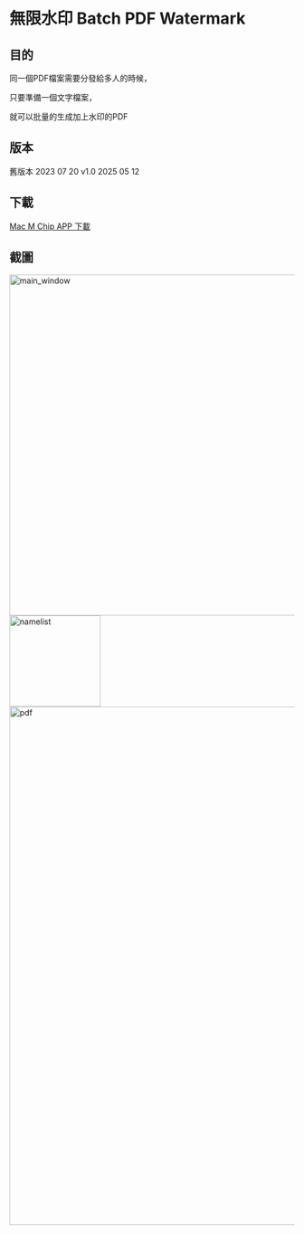 # 無限水印 Batch PDF Watermark

## 目的

同一個PDF檔案需要分發給多人的時候，

只要準備一個文字檔案，

就可以批量的生成加上水印的PDF

## 版本
舊版本 2023 07 20
v1.0 2025 05 12

## 下載

[Mac M Chip APP 下載](https://github.com/gumpcpy/batch-pdf-watermark/releases/download/v1.0/Batch.PDF.Watermark.dmg)

## 截圖

<img width="603" alt="main_window" src="https://github.com/user-attachments/assets/c25c5a81-0683-4590-b4de-2157b5a8ef9a" />
<img width="161" alt="namelist" src="https://github.com/user-attachments/assets/e08b443d-2307-4d54-928c-1d00fc370640" />
<img width="917" alt="pdf" src="https://github.com/user-attachments/assets/8ed12108-dba0-4807-ba46-0a60ed63c9e3" />
